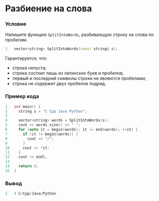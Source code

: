 # Разбиение на слова

### Условие
 
Напишите функцию `SplitIntoWords`, разбивающую строку на слова по пробелам.

```c++
1   vector<string> SplitIntoWords(const string& s);
```

Гарантируется, что:

* строка непуста;
* строка состоит лишь из латинских букв и пробелов;
* первый и последний символы строки не являются пробелами;
* строка не содержит двух пробелов подряд.

### Пример кода

```c++
1   int main() {
2     string s = "C Cpp Java Python";
3
4     vector<string> words = SplitIntoWords(s);
5     cout << words.size() << " ";
6     for (auto it = begin(words); it != end(words); ++it) {
7       if (it != begin(words)) {
8         cout << "/";
9       }
10      cout << *it;
11    }
12    cout << endl;
13    
14    return 0;
15  }
```

### Вывод

```objectivec
1   4 С/Cpp/Java/Python
```